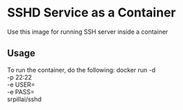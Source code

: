 # SSHD Service as a Container
Use this image for running SSH server inside a container
## Usage
To run the container, do the following:
    docker run -d \
    -p 22:22 \
    -e USER=<someusername> \
    -e PASS=<somepassword> \
    srpillai/sshd
